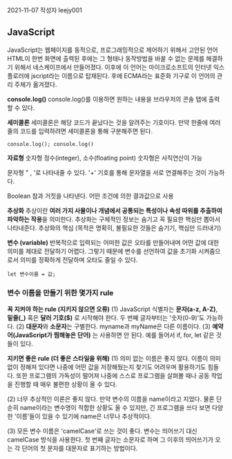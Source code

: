 2021-11-07
작성자 leejy001

## JavaScript 

JavaScript는 웹페이지를 동적으로, 프로그래밍적으로 제어하기 위해서 고안된 언어
HTML이 한번 화면에 출력된 후에는 그 형태나 동작방법을 바꿀 수 없는 문제를 해결하기 위해서 네스케이프에서 만들어졌다.
이후에 이 언어는 마이크로소프트의 인터넷 익스플로러에 jscript라는 이름으로 탑재된다. 
후에 ECMA라는 표준화 기구로 이 언어의 관리 주체가 옮겨졌다.

**console.log()**
console.log()를 이용하면 원하는 내용을 브라우저의 콘솔 탭에 출력할 수 있다.

**세미콜론**
세미콜론은 해당 코드가 끝났다는 것을 알려주는 기호이다.
만약 한줄에 여러 줄의 코드를 입력하려면 세미콜론을 통해 구분해주면 된다.

```
console.log(); console.log()
```

**자료형**
숫자형
정수(integer), 소수(floating point)
숫자형은 사칙연산이 가능

문자형
" ,  '로 나타내줄 수 있다.
'+' 기호를 통해 문자열을 서로 연결해주는 것이 가능하다.

Boolean
참과 거짓을 나타낸다.
어떤 조건에 의한 결과값으로 사용

**추상화**
추상이란 **여러 가지 사물이나 개념에서 공통되는 특성이나 속성 따위를 추출하여 파악하는 작용**을 의미한다.
추상화는 구체적인 정보는 숨기고 꼭 필요한 핵심만 뽑아서 나타내준다.
추상화의 핵심 (목적은 명확히, 불필요한 것들은 숨기기, 핵심만 드러내기)

**변수 (variable)**
반복적으로 입력되는 어떠한 값은 오타를 만들어내며 어떤 값에 대한 의미를 제대로 전달하기 어렵다.
그렇기 때문에 변수를 선언하여 값을 초기화 시켜줌으로서 의미를 정확하게 전달하며 오타도 줄일 수 있다.

```
let 변수이름 = 값;
```

### 변수 이름을 만들기 위한 몇가지 rule
**꼭 지켜야 하는 rule (지키지 않으면 오류)**
(1) JavaScript 식별자는 **문자(a-z, A-Z)**, **밑줄(_)** 혹은 **달러 기호($)** 로 시작해야 한다. 두 번째 글자부터는 '숫자(0-9)'도 가능하다.
(2) **대문자**와 **소문자**는 구별한다. myname과 myName은 다른 이름이다.
(3) **예약어(JavaScript가 찜해놓은 단어)** 는 사용하면 안 된다. 예를 들어서 if, for, let 같은 것들이 있다.

**지키면 좋은 rule (더 좋은 스타일을 위해)**
(1) 의미 없는 이름은 좋지 않다.
이름이 의미없이 정해져 있다면 나중에 어떤 값을 저장해뒀는지 찾기도 어려우며 활용하기도 힘들다. 또한 프로그램의 가독성이 떨어져 나중에 스스로 프로그램을 살펴볼 때나 공동 작업을 진행할 때 매우 불편한 상황이 올 수 있다.

(2) 너무 추상적인 이론은 좋지 않다.
만약 변수의 이름을 name이라고 지었다. 물론 단순히 name이라는 변수명이 적합한 상황도 올 수 있지만, 긴 프로그램을 쓰다 보면 다양한 '이름'들이 있을 수 있기에 name은 너무나 추상적이다.

(3) 모든 변수 이름은 'camelCase'로 쓰는 것이 좋다.
변수는 띄어쓰기 대신 camelCase 방식을 사용한다. 첫 번째 글자는 소문자로 하며 그 이후의 띄어쓰기가 오는 각 단어의 첫 문자를 대문자로 표기하는 방법이다. 
